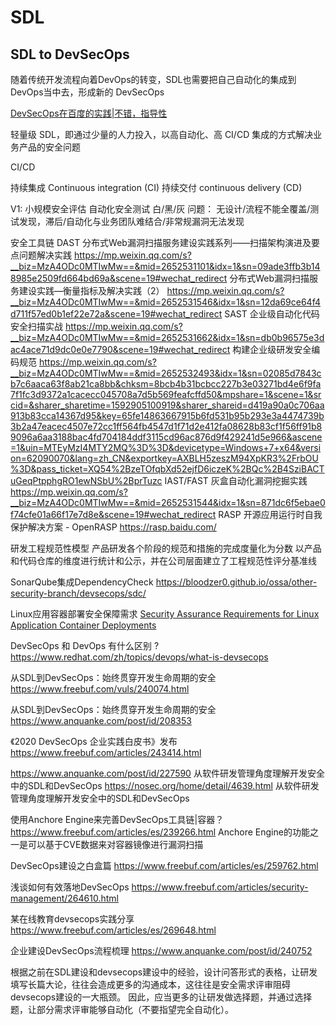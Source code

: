 # SDL

## SDL to DevSecOps

随着传统开发流程向着DevOps的转变，SDL也需要把自己自动化的集成到DevOps当中去，形成新的 DevSecOps

[DevSecOps在百度的实践|不错，指导性](https://www.freebuf.com/articles/es/243902.html)

轻量级 SDL，即通过少量的人力投入，以高自动化、高 CI/CD 集成的方式解决业务产品的安全问题

CI/CD

持续集成 Continuous integration (CI) 
持续交付 continuous delivery (CD)

V1:
小规模安全评估
自动化安全测试
    白/黑/灰
问题：
无设计/流程不能全覆盖/测试发现，滞后/自动化与业务团队难结合/非常规漏洞无法发现

安全工具链
DAST
分布式Web漏洞扫描服务建设实践系列——扫描架构演进及要点问题解决实践
https://mp.weixin.qq.com/s?__biz=MzA4ODc0MTIwMw==&mid=2652531101&idx=1&sn=09ade3ffb3b148985e2509fd664bd69a&scene=19#wechat_redirect
分布式Web漏洞扫描服务建设实践—衡量指标及解决实践（2）
https://mp.weixin.qq.com/s?__biz=MzA4ODc0MTIwMw==&mid=2652531546&idx=1&sn=12da69ce64f4d711f57ed0b1ef22e72a&scene=19#wechat_redirect
SAST
企业级自动化代码安全扫描实战
https://mp.weixin.qq.com/s?__biz=MzA4ODc0MTIwMw==&mid=2652531662&idx=1&sn=db0b96575e3dac4ace71d9dc0e0e7790&scene=19#wechat_redirect
构建企业级研发安全编码规范
https://mp.weixin.qq.com/s?__biz=MzA4ODc0MTIwMw==&mid=2652532493&idx=1&sn=02085d7843cb7c6aaca63f8ab21ca8bb&chksm=8bcb4b31bcbcc227b3e03271bd4e6f9fa7f1fc3d9372a1cacecc045708a7d5b569feafcffd50&mpshare=1&scene=1&srcid=&sharer_sharetime=1592905100919&sharer_shareid=d419a90a0c706aa913b83cca14367d95&key=65fe14863667915b6fd531b95b293e3a4474739b3b2a47eacec4507e72cc1ff564fb4547d1f71d2e412fa08628b83cf1f56ff91b89096a6aa3188bac4fd704184ddf3115cd96ac876d9f429241d5e966&ascene=1&uin=MTEyMzI4MTY2MQ%3D%3D&devicetype=Windows+7+x64&version=62090070&lang=zh_CN&exportkey=AXBLH5zeszM94XpKR3%2FrbOU%3D&pass_ticket=XQ54%2BzeTOfqbXd52ejfD6iczeK%2BQc%2B4SziBACTuGeqPtpphgRO1ewNSbU%2BprTuzc
IAST/FAST
灰盒自动化漏洞挖掘实践
https://mp.weixin.qq.com/s?__biz=MzA4ODc0MTIwMw==&mid=2652531544&idx=1&sn=871dc6f5ebae0f74cfe01a66f17e7d8e&scene=19#wechat_redirect
RASP
开源应用运行时自我保护解决方案 - OpenRASP
https://rasp.baidu.com/

研发工程规范性模型
    产品研发各个阶段的规范和措施的完成度量化为分数
    以产品和代码仓库的维度进行统计和公示，并在公司层面建立了工程规范性评分基准线

SonarQube集成DependencyCheck
https://bloodzer0.github.io/ossa/other-security-branch/devsecops/sdc/

Linux应用容器部署安全保障需求
[Security Assurance Requirements for Linux Application Container Deployments](https://csrc.nist.gov/publications/detail/nistir/8176/final)

DevSecOps 和 DevOps 有什么区别 ?
https://www.redhat.com/zh/topics/devops/what-is-devsecops

从SDL到DevSecOps：始终贯穿开发生命周期的安全
https://www.freebuf.com/vuls/240074.html


从SDL到DevSecOps：始终贯穿开发生命周期的安全
https://www.anquanke.com/post/id/208353

《2020 DevSecOps 企业实践白皮书》发布
https://www.freebuf.com/articles/243414.html

https://www.anquanke.com/post/id/227590
从软件研发管理角度理解开发安全中的SDL和DevSecOps
https://nosec.org/home/detail/4639.html
从软件研发管理角度理解开发安全中的SDL和DevSecOps

使用Anchore Engine来完善DevSecOps工具链|容器？
https://www.freebuf.com/articles/es/239266.html
Anchore Engine的功能之一是可以基于CVE数据来对容器镜像进行漏洞扫描

DevSecOps建设之白盒篇
https://www.freebuf.com/articles/es/259762.html

浅谈如何有效落地DevSecOps
https://www.freebuf.com/articles/security-management/264610.html


某在线教育devsecops实践分享
https://www.freebuf.com/articles/es/269648.html

企业建设DevSecOps流程梳理
https://www.anquanke.com/post/id/240752

根据之前在SDL建设和devsecops建设中的经验，设计问答形式的表格，让研发填写长篇大论，往往会造成更多的沟通成本，这往往是安全需求评审阻碍devsecops建设的一大瓶颈。
因此，应当更多的让研发做选择题，并通过选择题，让部分需求评审能够自动化（不要指望完全自动化）。